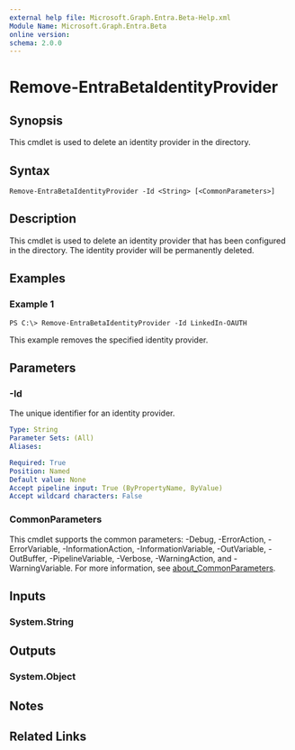 ```yaml
---
external help file: Microsoft.Graph.Entra.Beta-Help.xml
Module Name: Microsoft.Graph.Entra.Beta
online version:
schema: 2.0.0
---
```


# Remove-EntraBetaIdentityProvider

## Synopsis
This cmdlet is used to delete an identity provider in the directory.

## Syntax

```
Remove-EntraBetaIdentityProvider -Id <String> [<CommonParameters>]
```

## Description
This cmdlet is used to delete an identity provider that has been configured in the directory.
The identity provider will be permanently deleted.

## Examples

### Example 1
```
PS C:\> Remove-EntraBetaIdentityProvider -Id LinkedIn-OAUTH
```

This example removes the specified identity provider.

## Parameters

### -Id
The unique identifier for an identity provider.

```yaml
Type: String
Parameter Sets: (All)
Aliases:

Required: True
Position: Named
Default value: None
Accept pipeline input: True (ByPropertyName, ByValue)
Accept wildcard characters: False
```

### CommonParameters
This cmdlet supports the common parameters: -Debug, -ErrorAction, -ErrorVariable, -InformationAction, -InformationVariable, -OutVariable, -OutBuffer, -PipelineVariable, -Verbose, -WarningAction, and -WarningVariable. For more information, see [about_CommonParameters](https://go.microsoft.com/fwlink/?LinkID=113216).

## Inputs

### System.String
## Outputs

### System.Object
## Notes

## Related Links
